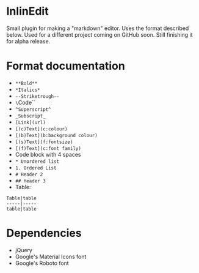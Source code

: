 # InlinEdit

Small plugin for making a "markdown" editor. Uses the format described below. Used for a different project coming on GitHub soon. Still finishing it for alpha release.

# Format documentation

* `**Bold**`
* `*Italics*`
* `--Striketrough--`
* `\`Code\``
* `^Superscript^`
* `_Subscript_`
* `[Link](url)`
* `[(c)Text](c:colour)`
* `[(b)Text](b:background colour)`
* `[(s)Text](f:fontsize)`
* `[(f)Text](c:font family)`
* Code block with 4 spaces
* `* Unordered list`
* `1. Ordered List`
* `# Header 2`
* `## Header 3`
* Table:

```
Table|table
-----|-----
table|table
```

# Dependencies

* jQuery
* Google's Material Icons font
* Google's Roboto font
